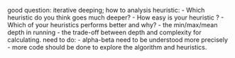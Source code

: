 good question:
iterative deeping;
how to analysis heuristic:
    - Which heuristic do you think goes much deeper?
    - How easy is your heuristic ?
    - Which of your heuristics performs better and why?
    - the min/max/mean depth in running
    - the trade-off between depth and complexity for calculating.
need to do:
    - alpha-beta need to be understood more precisely
    - more code should be done to explore the algorithm and heuristics.
